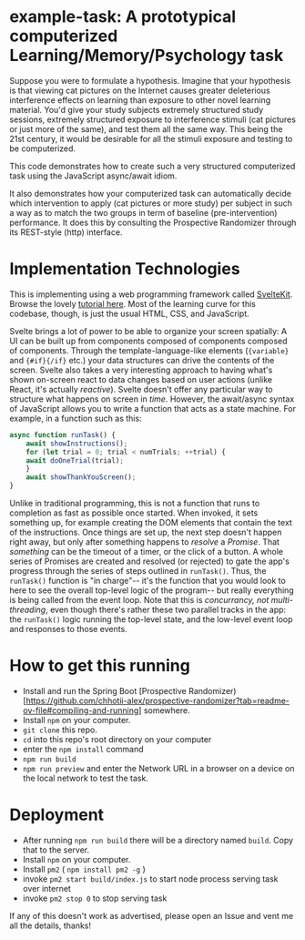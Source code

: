 # example-task: A prototypical computerized Learning/Memory/Psychology task

Suppose you were to formulate a hypothesis. Imagine that your hypothesis is that viewing cat pictures on the Internet causes greater deleterious interference
effects on learning than exposure to other novel learning material. You'd give your study subjects extremely structured study sessions, extremely structured
exposure to interference stimuli (cat pictures or just more of the same), and test them all the same way. This being the 21st century, it would be desirable for all
the stimuli exposure and testing to be computerized.

This code demonstrates how to create such a very structured computerized task using the JavaScript async/await idiom.

It also demonstrates how your computerized task can automatically decide which intervention to apply (cat pictures or more study) per subject in such a way as to
match the two groups in term of baseline (pre-intervention) performance. It does this by consulting the Prospective Randomizer through its REST-style (http) interface.

# Implementation Technologies

This is implementing using a web programming framework called [SvelteKit](https://svelte.dev/). Browse the lovely
[tutorial here](https://svelte.dev/tutorial/svelte/welcome-to-svelte).
Most of the learning curve for this codebase, though, is just the usual HTML, CSS, and JavaScript.

Svelte brings a lot of power to be able to organize your screen spatially: A UI can be built up from components composed of components composed of components. Through
the template-language-like elements (`{variable}` and `{#if}{/if}` etc.) your data structures can drive the contents of the screen. Svelte also takes a very interesting
approach to having what's shown on-screen react to data changes based on user actions (unlike React, it's actually _reactive_). Svelte doesn't offer any particular
way to structure what happens on screen in _time_. However, the await/async syntax of JavaScript allows you to write a function that acts as a state machine. For
example, in a function such as this:

```JavaScript
async function runTask() {
    await showInstructions();
    for (let trial = 0; trial < numTrials; ++trial) {
	await doOneTrial(trial);
    }
    await showThankYouScreen();
}
```

Unlike in traditional programming, this is not a function that runs to completion as fast as possible once started. When invoked, it sets something up, for example
creating the DOM elements that contain the text of the instructions. Once things are set up, the next step doesn't happen right away, but only after something
happens to _resolve_ a _Promise_. That _something_ can be the timeout of a timer, or the click of a button. A whole series of Promises are created and resolved
(or rejected) to gate the app's progress through the series of steps outlined in `runTask()`. Thus, the `runTask()` function is "in charge"-- it's the function that
you would look to here to see the overall top-level logic of the program-- but really everything is being called from the event loop. Note that this is
_concurrancy, not multi-threading_, even though there's rather these two parallel tracks in the app: the `runTask()` logic running the top-level state, and the
low-level event loop and responses to those events. 

# How to get this running

- Install and run the Spring Boot [Prospective Randomizer)[https://github.com/chhotii-alex/prospective-randomizer?tab=readme-ov-file#compiling-and-running] somewhere.
- Install `npm` on your computer.
- `git clone` this repo.
- `cd` into this repo's root directory on your computer
- enter the `npm install` command
- `npm run build`
- `npm run preview` and enter the Network URL in a browser on a device on the local network to test the task.

# Deployment
- After running `npm run build` there will be a directory named `build`. Copy that to the server.
- Install `npm` on your computer.
- Install `pm2` ( `npm install pm2 -g` )
- invoke `pm2 start build/index.js` to start node process serving task over internet
- invoke `pm2 stop 0` to stop serving task

If any of this doesn't work as advertised, please open an Issue and vent me all the details, thanks!
